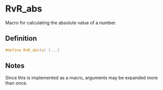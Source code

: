 # RvR_abs

Macro for calculating the absolute value of a number.

## Definition

```c
#define RvR_abs(a) (...)
```

## Notes

Since this is implemented as a macro, arguments may be expanded more than once.
